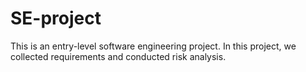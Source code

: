 # SE-project
This is an entry-level software engineering project. In this project, we collected requirements and conducted risk analysis.
